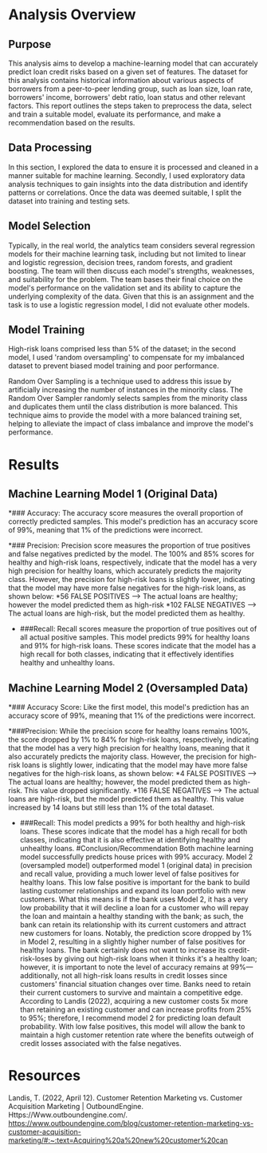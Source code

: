 # Analysis Overview

## Purpose 

This analysis aims to develop a machine-learning model that can accurately predict loan credit risks based on a given set of features. The dataset for this analysis contains historical information about various aspects of borrowers from a peer-to-peer lending group, such as loan size, loan rate, borrowers' income, borrowers' debt ratio, loan status and other relevant factors. This report outlines the steps taken to preprocess the data, select and train a suitable model, evaluate its performance, and make a recommendation based on the results.

## Data Processing

In this section, I explored the data to ensure it is processed and cleaned in a manner suitable for machine learning. Secondly, I used exploratory data analysis techniques to gain insights into the data distribution and identify patterns or correlations. Once the data was deemed suitable, I split the dataset into training and testing sets. 

## Model Selection

Typically, in the real world, the analytics team considers several regression models for their machine learning task, including but not limited to linear and logistic regression, decision trees, random forests, and gradient boosting. The team will then discuss each model's strengths, weaknesses, and suitability for the problem. The team bases their final choice on the model's performance on the validation set and its ability to capture the underlying complexity of the data. Given that this is an assignment and the task is to use a logistic regression model, I did not evaluate other models.

## Model Training 

High-risk loans comprised less than 5% of the dataset; in the second model, I used 'random oversampling' to compensate for my imbalanced dataset to prevent biased model training and poor performance. 

Random Over Sampling is a technique used to address this issue by artificially increasing the number of instances in the minority class. The Random Over Sampler randomly selects samples from the minority class and duplicates them until the class distribution is more balanced. This technique aims to provide the model with a more balanced training set, helping to alleviate the impact of class imbalance and improve the model's performance.

# Results 

## Machine Learning Model 1 (Original Data)

*### Accuracy: The accuracy score measures the overall proportion of correctly predicted samples. This model's prediction has an accuracy score of 99%, meaning that 1% of the predictions were incorrect. 

*### Precision: Precision score measures the proportion of true positives and false negatives predicted by the model. The 100% and 85% scores for healthy and high-risk loans, respectively, indicate that the model has a very high precision for healthy loans, which accurately predicts the majority class. However, the precision for high-risk loans is slightly lower, indicating that the model may have more false negatives for the high-risk loans, as shown below:
*56 FALSE POSITIVES --> The actual loans are healthy; however the model predicted them as high-risk
*102 FALSE NEGATIVES --> The actual loans are high-risk, but the model predicted them as healthy.
* ###Recall: Recall scores measure the proportion of true positives out of all actual positive samples. This model predicts 99% for healthy loans and 91% for high-risk loans. These scores indicate that the model has a high recall for both classes, indicating that it effectively identifies healthy and unhealthy loans.
  
## Machine Learning Model 2 (Oversampled Data)

*### Accuracy Score: Like the first model, this model's prediction has an accuracy score of 99%, meaning that 1% of the predictions were incorrect. 

*###Precision:  While the precision score for healthy loans remains 100%, the score dropped by 1% to 84% for high-risk loans, respectively, indicating that the model has a very high precision for healthy loans, meaning that it also accurately predicts the majority class. However, the precision for high-risk loans is slightly lower, indicating that the model may have more false negatives for the high-risk loans, as shown below:
*4 FALSE POSITIVES --> The actual loans are healthy; however, the model predicted them as high-risk. This value dropped significantly. 
*116 FALSE NEGATIVES --> The actual loans are high-risk, but the model predicted them as healthy. This value increased by 14 loans but still less than 1% of the total dataset.
* ###Recall:  This model predicts a 99% for both healthy and high-risk loans. These scores indicate that the model has a high recall for both classes, indicating that it is also effective at identifying healthy and unhealthy loans.
#Conclusion/Recommendation 
Both machine learning model successfully predicts house prices with 99% accuracy. Model 2 (oversampled model) outperformed model 1 (original data) in precision and recall value, providing a much lower level of false positives for healthy loans. This low false positive is important for the bank to build lasting customer relationships and expand its loan portfolio with new customers. What this means is if the bank uses Model 2, it has a very low probability that it will decline a loan for a customer who will repay the loan and maintain a healthy standing with the bank; as such, the bank can retain its relationship with its current customers and attract new customers for loans. 
Notably, the prediction score dropped by 1% in Model 2, resulting in a slightly higher number of false positives for healthy loans. The bank certainly does not want to increase its credit-risk-loses by giving out high-risk loans when it thinks it's a healthy loan; however, it is important to note the level of accuracy remains at 99%—additionally, not all high-risk loans results in credit losses since customers' financial situation changes over time. 
Banks need to retain their current customers to survive and maintain a competitive edge. According to Landis (2022), acquiring a new customer costs 5x more than retaining an existing customer and can increase profits from 25% to 95%; therefore, I recommend model 2 for predicting loan default probability. With low false positives, this model will allow the bank to maintain a high customer retention rate where the benefits outweigh of credit losses associated with the false negatives.

# Resources
Landis, T. (2022, April 12). Customer Retention Marketing vs. Customer Acquisition Marketing | OutboundEngine. Https://Www.outboundengine.com/. https://www.outboundengine.com/blog/customer-retention-marketing-vs-customer-acquisition-marketing/#:~:text=Acquiring%20a%20new%20customer%20can


